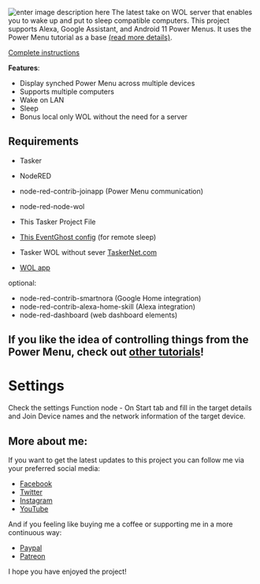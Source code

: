 
![enter image description here](https://notenoughtech.com/wp-content/uploads/2021/05/maxresdefault-7.jpg)
The latest take on WOL server that enables you to wake up and put to sleep compatible computers. This project supports Alexa, Google Assistant, and Android 11 Power Menus.
It uses the Power Menu tutorial as a base [(read more details)](https://notenoughtech.com/tasker/power-menu-for-your-diy-smart-home/).

[Complete instructions](https://notenoughtech.com/tasker/how-to-wake-on-lan/)



**Features**:
-   Display synched Power Menu across multiple devices
-   Supports multiple computers
-   Wake on LAN
-   Sleep
-   Bonus local only WOL without the need for a server

## Requirements

- Tasker
- NodeRED
- node-red-contrib-joinapp (Power Menu communication)
- node-red-node-wol
- This Tasker Project File
- [This EventGhost config](https://github.com/notenoughtech/Tasker/tree/main/DIY%20Power%20Menu%20-%20Wake%20on%20LAN) (for remote sleep)
 
- Tasker WOL without sever [TaskerNet.com](https://taskernet.com/shares/?user=AS35m8mukRNi0KvTv9JF6LyKMewcG%2BW7EzpF3a%2FGvwJJTFwWQ1%2BU3QCMEmxTS%2F07urNK%2FTAL&id=Project%3ASimple+WOL)
- [WOL app](https://play.google.com/store/apps/details?id=co.uk.mrwebb.wakeonlan&hl=en_GB&gl=US)
 
 optional:
 - node-red-contrib-smartnora (Google Home integration)
 - node-red-contrib-alexa-home-skill (Alexa integration)
 - node-red-dashboard (web dashboard elements)

If you like the idea of controlling things from the Power Menu, check out [other tutorials](https://github.com/notenoughtech/Tasker)!
- 

# Settings

Check the settings Function node - On Start tab and fill in the target details and Join Device names and the network information of the target device.
 
 ## More about me:

If you want to get the latest updates to this project you can follow me via your preferred social media:

-   [Facebook](https://www.facebook.com/NotEnoughTECH/)
-   [Twitter](https://twitter.com/NotEnoughTECH)
-   [Instagram](https://www.instagram.com/notenoughtech/)
-   [YouTube](https://www.youtube.com/user/Polepositionpage)

And if you feeling like buying me a coffee or supporting me in a more continuous way:

-   [Paypal](https://www.paypal.me/notenoughtech)
-   [Patreon](https://www.patreon.com/NotEnoughTECH)

I hope you have enjoyed the project!

